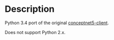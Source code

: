Description
===========

Python 3.4 port of the original [conceptnet5-client](https://github.com/israkir/conceptnet5-client).

Does not support Python 2.x.

